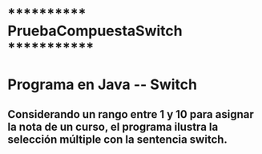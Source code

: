 # ********** PruebaCompuestaSwitch ***********
#
# Programa en Java -- Switch
## Considerando un rango entre 1 y 10 para asignar la nota de un curso, el programa ilustra la selección múltiple con la sentencia switch.
